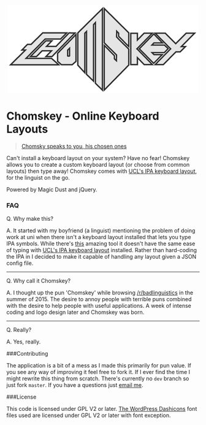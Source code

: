 <p align="center">
  <img src="https://raw.githubusercontent.com/kittsville/Chomskey/master/assets/logo.png" />
</p>

# Chomskey - Online Keyboard Layouts

>[Chomsky speaks to you, his chosen ones](https://www.youtube.com/watch?v=YOROvO2fxTc)

Can't install a keyboard layout on your system? Have no fear! Chomskey allows you to create a custom keyboard layout (or choose from common layouts) then type away! Chomskey comes with [UCL's IPA keyboard layout](http://kittsville.github.io/Chomskey/#ucl-ipa), for the linguist on the go.

Powered by Magic Dust and jQuery.

### FAQ

Q. Why make this?

A. It started with my boyfriend (a linguist) mentioning the problem of doing work at uni when there isn't a keyboard layout installed that lets you type IPA symbols. While there's [this](http://westonruter.github.io/ipa-chart/keyboard/) amazing tool it doesn't have the same ease of typing with [UCL's IPA keyboard layout](http://www.phon.ucl.ac.uk/resource/phonetics/) installed. Rather than hard-coding the IPA in I decided to make it capable of handling any layout given a JSON config file.

---

Q. Why call it Chomskey?

A. I thought up the pun 'Chomskey' while browsing [/r/badlinguistics](https://www.reddit.com/r/badlinguistics) in the summer of 2015. The desire to annoy people with terrible puns combined with the desire to help people with useful applications. A week of intense coding and logo design later and Chomskey was born.

---

Q. Really?

A. Yes, really.

###Contributing

The application is a bit of a mess as I made this primarily for pun value. If you see any way of improving it feel free to fork it. If I ever find the time I might rewrite this thing from scratch. There's currently no `dev` branch so just fork `master`. If you have a questions just [email me](mailto:kittsville@gmail.com).

###License

This code is licensed under GPL V2 or later. [The WordPress Dashicons](https://developer.wordpress.org/resource/dashicons/) font files used are licensed under GPL V2 or later with font exception.
